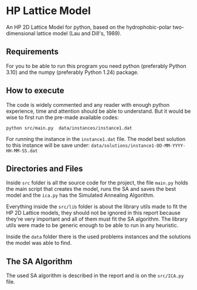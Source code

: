 # HP Lattice Model

An HP 2D Lattice Model for python, based on the hydrophobic-polar two-dimensional lattice model (Lau and Dill's, 1989).

## Requirements

For you to be able to run this program you need python (preferably Python 3.10) and the numpy (preferably Python 1.24) package.

## How to execute

The code is widely commented and any reader with enough python experience, time and attention should be able to understand. But it would be wise to first run the pre-made available codes:

`python src/main.py  data/instances/instance1.dat`

For running the instance in the `instance1.dat` file. The model best solution to this instance will be save under: `data/solutions/instance1-DD-MM-YYYY-HH-MM-SS.dat`

## Directories and Files

Inside `src` folder is all the source code for the project, the file `main.py` holds the main script that creates the model, runs the SA and saves the best model and the `ica.py` has the Simulated Annealing Algorithm.

Everything inside the `src/lib` folder is about the library utils made to fit the HP 2D Lattice models, they should not be ignored in this report because they're very important and all of them must fit the SA algorithm. The library utils were made to be generic enough to be able to run in any heuristic.

Inside the `data` folder there is the used problems instances and the solutions the model was able to find.

## The SA Algorithm

The used SA algorithm is described in the report and is on the `src/ICA.py` file.
